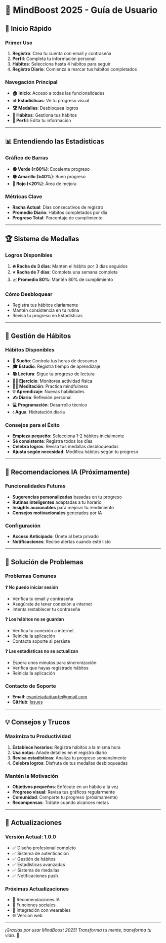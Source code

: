 # 📱 MindBoost 2025 - Guía de Usuario

## 🚀 Inicio Rápido

### **Primer Uso**
1. **Registro**: Crea tu cuenta con email y contraseña
2. **Perfil**: Completa tu información personal
3. **Hábitos**: Selecciona hasta 4 hábitos para seguir
4. **Registro Diario**: Comienza a marcar tus hábitos completados

### **Navegación Principal**
- **🏠 Inicio**: Acceso a todas las funcionalidades
- **📊 Estadísticas**: Ve tu progreso visual
- **🏆 Medallas**: Desbloquea logros
- **🌱 Hábitos**: Gestiona tus hábitos
- **👤 Perfil**: Edita tu información

---

## 📊 Entendiendo las Estadísticas

### **Gráfico de Barras**
- **🟢 Verde (≥80%)**: Excelente progreso
- **🟡 Amarillo (≥40%)**: Buen progreso
- **🔴 Rojo (<20%)**: Área de mejora

### **Métricas Clave**
- **Racha Actual**: Días consecutivos de registro
- **Promedio Diario**: Hábitos completados por día
- **Progreso Total**: Porcentaje de cumplimiento

---

## 🏆 Sistema de Medallas

### **Logros Disponibles**
1. **🔥 Racha de 3 días**: Mantén el hábito por 3 días seguidos
2. **⭐ Racha de 7 días**: Completa una semana completa
3. **📈 Promedio 80%**: Mantén 80% de cumplimiento

### **Cómo Desbloquear**
- Registra tus hábitos diariamente
- Mantén consistencia en tu rutina
- Revisa tu progreso en Estadísticas

---

## 🌱 Gestión de Hábitos

### **Hábitos Disponibles**
- **🌙 Sueño**: Controla tus horas de descanso
- **🎓 Estudio**: Registra tiempo de aprendizaje
- **📚 Lectura**: Sigue tu progreso de lectura
- **🏃‍♂️ Ejercicio**: Monitorea actividad física
- **🧘‍♀️ Meditación**: Practica mindfulness
- **💡 Aprendizaje**: Nuevas habilidades
- **✍️ Diario**: Reflexión personal
- **💻 Programación**: Desarrollo técnico
- **💧 Agua**: Hidratación diaria

### **Consejos para el Éxito**
- **Empieza pequeño**: Selecciona 1-2 hábitos inicialmente
- **Sé consistente**: Registra todos los días
- **Celebra logros**: Revisa tus medallas desbloqueadas
- **Ajusta según necesidad**: Modifica hábitos según tu progreso

---

## 🤖 Recomendaciones IA (Próximamente)

### **Funcionalidades Futuras**
- **Sugerencias personalizadas** basadas en tu progreso
- **Rutinas inteligentes** adaptadas a tu horario
- **Insights accionables** para mejorar tu rendimiento
- **Consejos motivacionales** generados por IA

### **Configuración**
- **Acceso Anticipado**: Únete al beta privado
- **Notificaciones**: Recibe alertas cuando esté listo

---

## 🔧 Solución de Problemas

### **Problemas Comunes**

**❓ No puedo iniciar sesión**
- Verifica tu email y contraseña
- Asegúrate de tener conexión a internet
- Intenta restablecer tu contraseña

**❓ Los hábitos no se guardan**
- Verifica tu conexión a internet
- Reinicia la aplicación
- Contacta soporte si persiste

**❓ Las estadísticas no se actualizan**
- Espera unos minutos para sincronización
- Verifica que hayas registrado hábitos
- Reinicia la aplicación

### **Contacto de Soporte**
- **Email**: evantejadaduarte@gmail.com
- **GitHub**: [Issues](https://github.com/Evan21001/MindBoost2025/issues)

---

## 💡 Consejos y Trucos

### **Maximiza tu Productividad**
1. **Establece horarios**: Registra hábitos a la misma hora
2. **Usa notas**: Añade detalles en el registro diario
3. **Revisa estadísticas**: Analiza tu progreso semanalmente
4. **Celebra logros**: Disfruta de tus medallas desbloqueadas

### **Mantén la Motivación**
- **Objetivos pequeños**: Enfócate en un hábito a la vez
- **Progreso visual**: Revisa tus gráficos regularmente
- **Comunidad**: Comparte tu progreso (próximamente)
- **Recompensas**: Trátate cuando alcances metas

---

## 🔄 Actualizaciones

### **Versión Actual: 1.0.0**
- ✅ Diseño profesional completo
- ✅ Sistema de autenticación
- ✅ Gestión de hábitos
- ✅ Estadísticas avanzadas
- ✅ Sistema de medallas
- ✅ Notificaciones push

### **Próximas Actualizaciones**
- 🤖 Recomendaciones IA
- 👥 Funciones sociales
- 📱 Integración con wearables
- 🌐 Versión web

---

*¡Gracias por usar MindBoost 2025! Transforma tu mente, transforma tu vida.* 🌱
